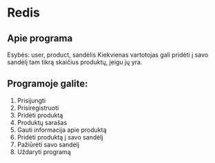 # Redis

## Apie programa
Esybės: user, product, sandėlis
Kiekvienas vartotojas gali pridėti į savo sandėlį tam tikrą skaičius produktų, jeigu jų yra.

## Programoje galite:
1. Prisijungti
2. Prisiregistruoti
3. Pridėti produktą
4. Produktų sarašas
5. Gauti informacija apie produktą
6. Pridėti produktą į savo sandėlį
7. Pažiūrėti savo sandėlį
8. Uždaryti programą
